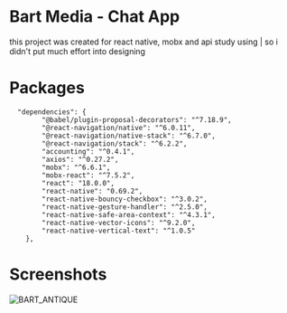 # Bart Media - Chat App

this project was created for react native, mobx and api study using | so i didn't put much effort into designing

# Packages
  
```
  "dependencies": {
        "@babel/plugin-proposal-decorators": "^7.18.9",
        "@react-navigation/native": "^6.0.11",
        "@react-navigation/native-stack": "^6.7.0",
        "@react-navigation/stack": "^6.2.2",
        "accounting": "^0.4.1",
        "axios": "^0.27.2",
        "mobx": "^6.6.1",
        "mobx-react": "^7.5.2",
        "react": "18.0.0",
        "react-native": "0.69.2",
        "react-native-bouncy-checkbox": "^3.0.2",
        "react-native-gesture-handler": "^2.5.0",
        "react-native-safe-area-context": "^4.3.1",
        "react-native-vector-icons": "^9.2.0",
        "react-native-vertical-text": "^1.0.5"
    },
```

# Screenshots

![BART_ANTIQUE](https://user-images.githubusercontent.com/78555264/181913645-067ba0c8-81a2-4e8c-bdb8-73e279e15f37.png)



